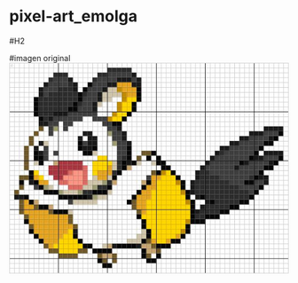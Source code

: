 # pixel-art_emolga

#H2
![]()

#imagen original 
![](https://github.com/ccavieres02/pixel-art_emolga/blob/main/img/emolga.jpg)
